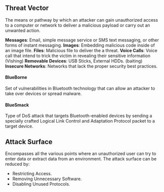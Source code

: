 ## Threat Vector 
The means or pathway by which an attacker can gain unauthorized access to a computer or network to deliver a malicious payload or carry out an unwanted action.

**Messages**: Email, simple message service or SMS text messaging, or other forms of instant messaging.
**Images**: Embedding malicious code inside of an image file.
**Files**: Malicious file to deliver the a threat.
**Voice Calls**: Voice call that intend to trick the victim in revealing their sensitive information (Vishing)
**Removable Devices**: USB Sticks, External HDDs. (baiting)
**Insecure Networks**: Networks that lack the proper security best practices.

#### BlueBorne 
Set of vulnerabilities in Bluetooth technology that can allow an attacker to take over devices or spread malware. 
#### BlueSmack
Type of DoS attack that targets Bluetooth-enabled devices by sending a specially crafted Logical Link Control and Adaptation Protocol packet to a target device.
## Attack Surface
Encompasses all the various points where an unauthorized user can try to enter data or extract data from an environment.
The attack surface can be reduced by:
- Restricting Access.
- Removing Unnecessary Software.
- Disabling Unused Protocols.
